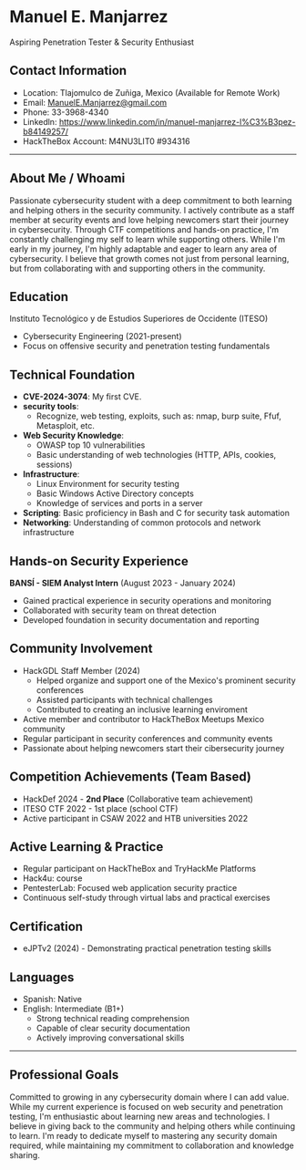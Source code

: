 # Manuel E. Manjarrez
Aspiring Penetration Tester & Security Enthusiast

## Contact Information
- Location: Tlajomulco de Zuñiga, Mexico (Available for Remote Work)
- Email: ManuelE.Manjarrez@gmail.com
- Phone: 33-3968-4340
- Linkedln: https://www.linkedin.com/in/manuel-manjarrez-l%C3%B3pez-b84149257/
- HackTheBox Account: M4NU3LIT0 #934316
***
## About Me / Whoami
Passionate cybersecurity student with a deep commitment to both learning and helping others in 
the security community. I actively contribute as a staff member at security events and love helping 
newcomers start their journey in cybersecurity. Through CTF competitions and hands-on practice, 
I'm constantly challenging my self to learn while supporting others. While I'm early in my journey,
I'm highly adaptable and eager to learn any area of cybersecurity. I believe that growth comes not 
just from personal learning, but from collaborating with and supporting others in the community.

## Education
Instituto Tecnológico y de Estudios Superiores de Occidente (ITESO)
- Cybersecurity Engineering (2021-present)
- Focus on offensive security and penetration testing fundamentals

## Technical Foundation
- **CVE-2024-3074**: My first CVE.
- **security tools**:
  - Recognize, web testing, exploits, such as: nmap, burp suite, Ffuf, Metasploit, etc.
- **Web Security Knowledge**:
  - OWASP top 10 vulnerabilities
  - Basic understanding of web technologies (HTTP, APIs, cookies, sessions)
- **Infrastructure**:
  - Linux Environment for security testing
  - Basic Windows Active Directory concepts
  - Knowledge of services and ports in a server
- **Scripting**: Basic proficiency in Bash and C for security task automation
- **Networking**: Understanding of common protocols and network infrastructure


## Hands-on Security Experience
**BANSÍ - SIEM Analyst Intern** (August 2023 - January 2024)
- Gained practical experience in security operations and monitoring
- Collaborated with security team on threat detection
- Developed foundation in security documentation and reporting

## Community Involvement 
- HackGDL Staff Member (2024)
  -   Helped organize and support one of the Mexico's prominent security conferences
  -   Assisted participants with technical challenges
  -   Contributed to creating an inclusive learning enviroment
- Active member and contributor to HackTheBox Meetups Mexico community
- Regular participant in security conferences and community events
- Passionate about helping newcomers start their cibersecurity journey

## Competition Achievements (Team Based)
- HackDef 2024 - **2nd Place** (Collaborative team achievement)
- ITESO CTF 2022 - 1st place (school CTF)
- Active participant in CSAW 2022 and HTB universities 2022

## Active Learning & Practice
- Regular participant on HackTheBox and TryHackMe Platforms
- Hack4u: course
- PentesterLab: Focused web application security practice
- Continuous self-study through virtual labs and practical exercises

## Certification 
- eJPTv2 (2024) - Demonstrating practical penetration testing skills

## Languages 
- Spanish: Native
- English: Intermediate (B1+)
  - Strong technical reading comprehension
  - Capable of clear security documentation
  - Actively improving conversational skills
***
## Professional Goals
Committed to growing  in any cybersecurity domain where I can add value. While my current
experience is focused on web security and penetration testing, I'm enthusiastic about learning new
areas and technologies. I believe in giving back to the community and helping others while
continuing to learn. I'm ready to dedicate myself to mastering any security domain required, while
maintaining my commitment to collaboration and knowledge sharing.

